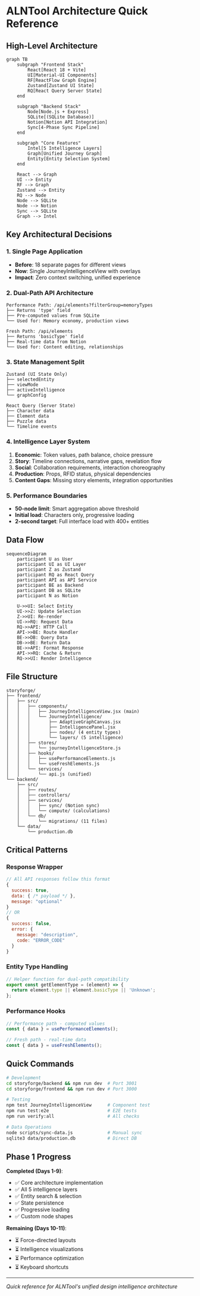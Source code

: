 # ALNTool Architecture Quick Reference

## High-Level Architecture

```mermaid
graph TB
    subgraph "Frontend Stack"
        React[React 18 + Vite]
        UI[Material-UI Components]
        RF[ReactFlow Graph Engine]
        Zustand[Zustand UI State]
        RQ[React Query Server State]
    end
    
    subgraph "Backend Stack"
        Node[Node.js + Express]
        SQLite[(SQLite Database)]
        Notion[Notion API Integration]
        Sync[4-Phase Sync Pipeline]
    end
    
    subgraph "Core Features"
        Intel[5 Intelligence Layers]
        Graph[Unified Journey Graph]
        Entity[Entity Selection System]
    end
    
    React --> Graph
    UI --> Entity
    RF --> Graph
    Zustand --> Entity
    RQ --> Node
    Node --> SQLite
    Node --> Notion
    Sync --> SQLite
    Graph --> Intel
```

## Key Architectural Decisions

### 1. Single Page Application
- **Before**: 18 separate pages for different views
- **Now**: Single JourneyIntelligenceView with overlays
- **Impact**: Zero context switching, unified experience

### 2. Dual-Path API Architecture
```
Performance Path: /api/elements?filterGroup=memoryTypes
├── Returns 'type' field
├── Pre-computed values from SQLite
└── Used for: Memory economy, production views

Fresh Path: /api/elements  
├── Returns 'basicType' field
├── Real-time data from Notion
└── Used for: Content editing, relationships
```

### 3. State Management Split
```
Zustand (UI State Only)
├── selectedEntity
├── viewMode
├── activeIntelligence
└── graphConfig

React Query (Server State)
├── Character data
├── Element data
├── Puzzle data
└── Timeline events
```

### 4. Intelligence Layer System
1. **Economic**: Token values, path balance, choice pressure
2. **Story**: Timeline connections, narrative gaps, revelation flow
3. **Social**: Collaboration requirements, interaction choreography
4. **Production**: Props, RFID status, physical dependencies
5. **Content Gaps**: Missing story elements, integration opportunities

### 5. Performance Boundaries
- **50-node limit**: Smart aggregation above threshold
- **Initial load**: Characters only, progressive loading
- **2-second target**: Full interface load with 400+ entities

## Data Flow

```mermaid
sequenceDiagram
    participant U as User
    participant UI as UI Layer
    participant Z as Zustand
    participant RQ as React Query
    participant API as API Service
    participant BE as Backend
    participant DB as SQLite
    participant N as Notion

    U->>UI: Select Entity
    UI->>Z: Update Selection
    Z->>UI: Re-render
    UI->>RQ: Request Data
    RQ->>API: HTTP Call
    API->>BE: Route Handler
    BE->>DB: Query Data
    DB->>BE: Return Data
    BE->>API: Format Response
    API->>RQ: Cache & Return
    RQ->>UI: Render Intelligence
```

## File Structure

```
storyforge/
├── frontend/
│   ├── src/
│   │   ├── components/
│   │   │   ├── JourneyIntelligenceView.jsx (main)
│   │   │   └── JourneyIntelligence/
│   │   │       ├── AdaptiveGraphCanvas.jsx
│   │   │       ├── IntelligencePanel.jsx
│   │   │       ├── nodes/ (4 entity types)
│   │   │       └── layers/ (5 intelligence)
│   │   ├── stores/
│   │   │   └── journeyIntelligenceStore.js
│   │   ├── hooks/
│   │   │   ├── usePerformanceElements.js
│   │   │   └── useFreshElements.js
│   │   └── services/
│   │       └── api.js (unified)
└── backend/
    ├── src/
    │   ├── routes/
    │   ├── controllers/
    │   ├── services/
    │   │   ├── sync/ (Notion sync)
    │   │   └── compute/ (calculations)
    │   └── db/
    │       └── migrations/ (11 files)
    └── data/
        └── production.db
```

## Critical Patterns

### Response Wrapper
```javascript
// All API responses follow this format
{
  success: true,
  data: { /* payload */ },
  message: "optional"
}
// OR
{
  success: false,
  error: {
    message: "description",
    code: "ERROR_CODE"
  }
}
```

### Entity Type Handling
```javascript
// Helper function for dual-path compatibility
export const getElementType = (element) => {
  return element.type || element.basicType || 'Unknown';
};
```

### Performance Hooks
```javascript
// Performance path - computed values
const { data } = usePerformanceElements();

// Fresh path - real-time data  
const { data } = useFreshElements();
```

## Quick Commands

```bash
# Development
cd storyforge/backend && npm run dev  # Port 3001
cd storyforge/frontend && npm run dev # Port 3000

# Testing
npm test JourneyIntelligenceView      # Component test
npm run test:e2e                      # E2E tests
npm run verify:all                    # All checks

# Data Operations
node scripts/sync-data.js             # Manual sync
sqlite3 data/production.db            # Direct DB
```

## Phase 1 Progress

**Completed (Days 1-9)**:
- ✅ Core architecture implementation
- ✅ All 5 intelligence layers
- ✅ Entity search & selection
- ✅ State persistence
- ✅ Progressive loading
- ✅ Custom node shapes

**Remaining (Days 10-11)**:
- ⏳ Force-directed layouts
- ⏳ Intelligence visualizations
- ⏳ Performance optimization
- ⏳ Keyboard shortcuts

---

*Quick reference for ALNTool's unified design intelligence architecture*